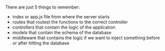 There are just 5 things to remember:

- index or app.js file from where the server starts
- routes that routest the functions to the correct controller
- controllers that contain the logic of the application
- models that contain the schema of the database
- middleware that contains the logic if we want to inject something before or after hitting the database
